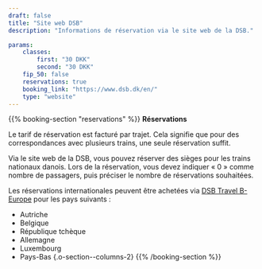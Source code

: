```yaml
---
draft: false
title: "Site web DSB"
description: "Informations de réservation via le site web de la DSB."

params:
    classes:
        first: "30 DKK"
        second: "30 DKK"
    fip_50: false
    reservations: true
    booking_link: "https://www.dsb.dk/en/"
    type: "website"
---
```


{{% booking-section "reservations" %}}
**Réservations**

Le tarif de réservation est facturé par trajet. Cela signifie que pour des correspondances avec plusieurs trains, une seule réservation suffit.

Via le site web de la DSB, vous pouvez réserver des sièges pour les trains nationaux danois. Lors de la réservation, vous devez indiquer « 0 » comme nombre de passagers, puis préciser le nombre de réservations souhaitées.

Les réservations internationales peuvent être achetées via [DSB Travel B-Europe](https://travel.b-europe.com/dsb-rail/en/reservation-only) pour les pays suivants :

- Autriche
- Belgique
- République tchèque
- Allemagne
- Luxembourg
- Pays-Bas
{.o-section--columns-2}
{{% /booking-section %}}
